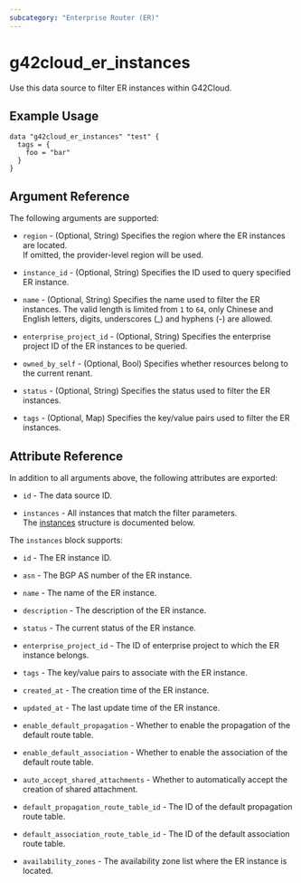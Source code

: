 ```yaml
---
subcategory: "Enterprise Router (ER)"
---
```


# g42cloud_er_instances

Use this data source to filter ER instances within G42Cloud.

## Example Usage

```hcl
data "g42cloud_er_instances" "test" {
  tags = {
    foo = "bar"
  }
}
```

## Argument Reference

The following arguments are supported:

* `region` - (Optional, String) Specifies the region where the ER instances are located.  
  If omitted, the provider-level region will be used.

* `instance_id` - (Optional, String) Specifies the ID used to query specified ER instance.

* `name` - (Optional, String) Specifies the name used to filter the ER instances.
  The valid length is limited from `1` to `64`, only Chinese and English letters, digits, underscores (_) and
  hyphens (-) are allowed.

* `enterprise_project_id` - (Optional, String) Specifies the enterprise project ID of the ER instances to be queried.

* `owned_by_self` - (Optional, Bool) Specifies whether resources belong to the current renant.

* `status` - (Optional, String) Specifies the status used to filter the ER instances.

* `tags` - (Optional, Map) Specifies the key/value pairs used to filter the ER instances.

## Attribute Reference

In addition to all arguments above, the following attributes are exported:

* `id` - The data source ID.

* `instances` - All instances that match the filter parameters.  
  The [instances](#er_data_instances) structure is documented below.

<a name="er_data_instances"></a>
The `instances` block supports:

* `id` - The ER instance ID.

* `asn` - The BGP AS number of the ER instance.

* `name` - The name of the ER instance.

* `description` - The description of the ER instance.

* `status` - The current status of the ER instance.

* `enterprise_project_id` - The ID of enterprise project to which the ER instance belongs.

* `tags` - The key/value pairs to associate with the ER instance.

* `created_at` - The creation time of the ER instance.

* `updated_at` - The last update time of the ER instance.

* `enable_default_propagation` - Whether to enable the propagation of the default route table.

* `enable_default_association` - Whether to enable the association of the default route table.

* `auto_accept_shared_attachments` - Whether to automatically accept the creation of shared attachment.

* `default_propagation_route_table_id` - The ID of the default propagation route table.

* `default_association_route_table_id` - The ID of the default association route table.

* `availability_zones` - The availability zone list where the ER instance is located.
